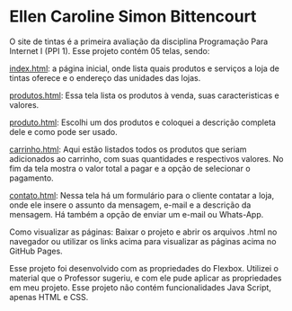 
# Ellen Caroline Simon Bittencourt

O site de tintas é a primeira avaliação da disciplina Programação Para Internet I (PPI 1).
Esse projeto contém 05 telas, sendo:

[index.html](https://ecsb100.github.io/site-loja-tintas/index): a página inicial, onde lista quais produtos e serviços a loja de tintas oferece e o endereço das unidades das lojas.

[produtos.html](https://ecsb100.github.io/site-loja-tintas/produtos):  Essa tela lista os produtos à venda, suas caracteristicas e valores.

[produto.html](https://ecsb100.github.io/site-loja-tintas/produto): Escolhi um dos produtos e coloquei a descrição completa dele e como pode ser usado.

[carrinho.html](https://ecsb100.github.io/site-loja-tintas/carrinho): Aqui estão listados todos os produtos que seriam adicionados ao carrinho, com suas quantidades e respectivos valores. No fim da tela mostra o valor total a pagar e a opção de selecionar o pagamento.

[contato.html](https://ecsb100.github.io/site-loja-tintas/contato): Nessa tela há um formulário para o cliente contatar a loja, onde ele insere o assunto da mensagem, e-mail e a descrição da mensagem. Há também a opção de enviar um e-mail ou Whats-App.

Como visualizar as páginas: Baixar o projeto e abrir os arquivos .html no navegador ou utilizar os links acima para visualizar as páginas acima no GitHub Pages.

Esse projeto foi desenvolvido com as propriedades do Flexbox. Utilizei o material que o Professor sugeriu, e com ele pude aplicar as propriedades em meu projeto.
Esse projeto não contém funcionalidades Java Script, apenas HTML e CSS.

